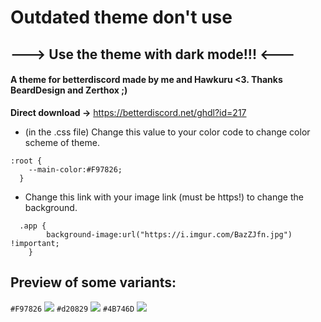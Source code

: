 # Outdated theme don't use









## ---> Use the theme with dark mode!!! <---
#### A theme for betterdiscord made by me and Hawkuru <3. Thanks BeardDesign and Zerthox ;)
**Direct download ->** https://betterdiscord.net/ghdl?id=217
- (in the .css file) Change this value to your color code to change color scheme of theme.
```
:root {
    --main-color:#F97826;
  }
  ```
- Change this link with your image link (must be https!) to change the background.
```
  .app {
        background-image:url("https://i.imgur.com/BazZJfn.jpg") !important;
    }
```
## Preview of some variants:
`#F97826`
![](http://i.imgur.com/YqjsKyT.jpg)
`#d20829`
![](http://i.imgur.com/5zB6CJ3.jpg)
`#4B746D`
![](http://i.imgur.com/uBUh0Km.jpg)
